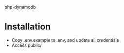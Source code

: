 php-dynamodb

# Installation
- Copy .env.example to .env, and update all credentials
- Access public/
